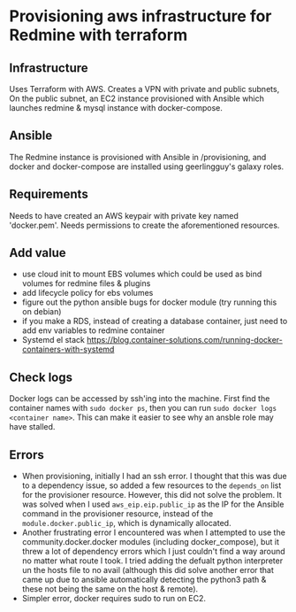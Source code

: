 # Provisioning aws infrastructure for Redmine with terraform 

## Infrastructure
Uses Terraform with AWS. Creates a VPN with private and public subnets, 
On the public subnet, an EC2 instance provisioned
with Ansible which launches redmine & mysql instance with
docker-compose.
## Ansible 
The Redmine instance is provisioned with Ansible in /provisioning, and 
docker and docker-compose are installed using geerlingguy's galaxy roles.

## Requirements 
Needs to have created an AWS keypair with private key named 'docker.pem'.
Needs permissions to create the aforementioned resources. 


## Add value

- use cloud init to mount EBS volumes which could be used as bind volumes for redmine files & plugins
- add lifecycle policy for ebs volumes
- figure out the python ansible bugs for docker module (try running this on debian)
- if you make a RDS, instead of creating a database container, just need to add env variables to redmine container 
- Systemd el stack https://blog.container-solutions.com/running-docker-containers-with-systemd
  
## Check logs
Docker logs can be accessed by ssh'ing into the machine. First find the container names with `sudo docker ps`, then you can run `sudo docker logs <container name>`. This can make it easier to see why an ansble role may have stalled. 

## Errors 
- When provisioning, initially I had an ssh error. I thought that this was due to a dependency issue, so added a few resources to the `depends_on` list for the provisioner resource. However, this did not solve the problem. It was solved when I used `aws_eip.eip.public_ip` as the IP for the Ansible command in the provisioner resource, instead of the `module.docker.public_ip`, which is dynamically allocated.
- Another frustrating error I encountered was when I attempted to use the community.docker.docker modules  (including docker_compose), but it threw a lot of dependency errors which I just couldn't find a way around no matter what route I took. I tried adding the defualt python interpreter un the hosts file to no avail (although this did solve another error that came up due to ansible automatically detecting the python3 path & these not being the same on the host & remote). 
- Simpler error, docker requires sudo to run on EC2. 
